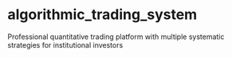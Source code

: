 # algorithmic_trading_system
Professional quantitative trading platform with multiple systematic strategies for institutional investors
